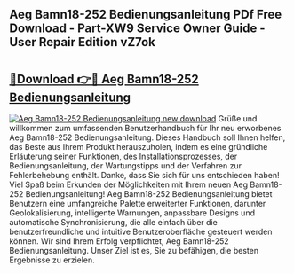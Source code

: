 ## Aeg Bamn18-252 Bedienungsanleitung PDf Free Download - Part-XW9 Service Owner Guide - User Repair Edition vZ7ok

# <h2><a href="http://df0pe54.blite.top/?on=Aeg+Bamn18-252+Bedienungsanleitung">🔗Download 👉🔴 Aeg Bamn18-252 Bedienungsanleitung</a></h2>

[![Aeg Bamn18-252 Bedienungsanleitung new download](https://i.imgur.com/lujVjoI.png)](http://df0pe54.blite.top/?on=Aeg+Bamn18-252+Bedienungsanleitung)
Grüße und willkommen zum umfassenden Benutzerhandbuch für Ihr neu erworbenes Aeg Bamn18-252 Bedienungsanleitung. Dieses Handbuch soll Ihnen helfen, das Beste aus Ihrem Produkt herauszuholen, indem es eine gründliche Erläuterung seiner Funktionen, des Installationsprozesses, der Bedienungsanleitung, der Wartungstipps und der Verfahren zur Fehlerbehebung enthält. Danke, dass Sie sich für uns entschieden haben! Viel Spaß beim Erkunden der Möglichkeiten mit Ihrem neuen Aeg Bamn18-252 Bedienungsanleitung! Aeg Bamn18-252 Bedienungsanleitung bietet Benutzern eine umfangreiche Palette erweiterter Funktionen, darunter Geolokalisierung, intelligente Warnungen, anpassbare Designs und automatische Synchronisierung, die alle einfach über die benutzerfreundliche und intuitive Benutzeroberfläche gesteuert werden können. Wir sind Ihrem Erfolg verpflichtet, Aeg Bamn18-252 Bedienungsanleitung. Unser Ziel ist es, Sie zu befähigen, die besten Ergebnisse zu erzielen.

